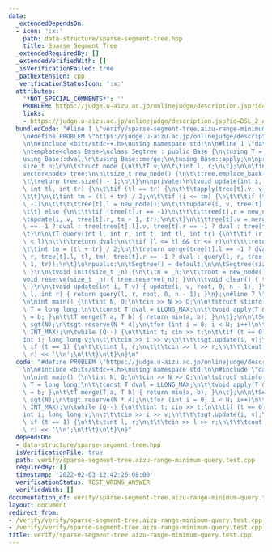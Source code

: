 ```yaml
---
data:
  _extendedDependsOn:
  - icon: ':x:'
    path: data-structure/sparse-segment-tree.hpp
    title: Sparse Segment Tree
  _extendedRequiredBy: []
  _extendedVerifiedWith: []
  _isVerificationFailed: true
  _pathExtension: cpp
  _verificationStatusIcon: ':x:'
  attributes:
    '*NOT_SPECIAL_COMMENTS*': ''
    PROBLEM: https://judge.u-aizu.ac.jp/onlinejudge/description.jsp?id=DSL_2_A
    links:
    - https://judge.u-aizu.ac.jp/onlinejudge/description.jsp?id=DSL_2_A
  bundledCode: "#line 1 \"verify/sparse-segment-tree.aizu-range-minimum-query.test.cpp\"\
    \n#define PROBLEM \"https://judge.u-aizu.ac.jp/onlinejudge/description.jsp?id=DSL_2_A\"\
    \n\n#include <bits/stdc++.h>\nusing namespace std;\n\n#line 1 \"data-structure/sparse-segment-tree.hpp\"\
    \ntemplate<class Base>\nclass Segtree : public Base {\n\tusing T = Base::T;\n\t\
    using Base::dval;\n\tusing Base::merge;\n\tusing Base::apply;\n\nprotected:\n\t\
    size_t n;\n\n\tstruct node {\n\t\tT v;\n\t\tint l, r;\n\t};\n\n\tint root;\n\t\
    vector<node> tree;\n\n\tsize_t new_node() {\n\t\ttree.emplace_back(dval, -1, -1);\n\
    \t\treturn tree.size() - 1;\n\t}\n\nprivate:\n\tvoid update(int i, T v, int t,\
    \ int tl, int tr) {\n\t\tif (tl == tr) {\n\t\t\tapply(tree[t].v, v);\n\t\t\treturn;\n\
    \t\t}\n\t\tint tm = (tl + tr) / 2;\n\t\tif (i <= tm) {\n\t\t\tif (tree[t].l ==\
    \ -1)\n\t\t\t\ttree[t].l = new_node();\n\t\t\tupdate(i, v, tree[t].l, tl, tm);\n\
    \t\t} else {\n\t\t\tif (tree[t].r == -1)\n\t\t\t\ttree[t].r = new_node();\n\t\t\
    \tupdate(i, v, tree[t].r, tm + 1, tr);\n\t\t}\n\t\ttree[t].v = merge(tree[t].l\
    \ == -1 ? dval : tree[tree[t].l].v, tree[t].r == -1 ? dval : tree[tree[t].r].v);\n\
    \t}\n\n\tT query(int l, int r, int t, int tl, int tr) {\n\t\tif (r < tl || tr\
    \ < l)\n\t\t\treturn dval;\n\t\tif (l <= tl && tr <= r)\n\t\t\treturn tree[t].v;\n\
    \t\tint tm = (tl + tr) / 2;\n\t\treturn merge(tree[t].l == -1 ? dval : query(l,\
    \ r, tree[t].l, tl, tm), tree[t].r == -1 ? dval : query(l, r, tree[t].r, tm +\
    \ 1, tr));\n\t}\n\npublic:\n\tSegtree() = default;\n\n\tSegtree(size_t _n) { init(_n);\
    \ }\n\n\tvoid init(size_t _n) {\n\t\tn = _n;\n\t\troot = new_node();\n\t}\n\n\t\
    void reserve(size_t _n) { tree.reserve(_n); }\n\n\tvoid clear() { tree.clear();\
    \ }\n\n\tvoid update(int i, T v) { update(i, v, root, 0, n - 1); }\n\n\tT query(int\
    \ l, int r) { return query(l, r, root, 0, n - 1); }\n};\n#line 7 \"verify/sparse-segment-tree.aizu-range-minimum-query.test.cpp\"\
    \n\nint main() {\n\tint N, Q;\n\tcin >> N >> Q;\n\n\tstruct stinfo {\n\t\tusing\
    \ T = long long;\n\t\tconst T dval = LLONG_MAX;\n\t\tvoid apply(T &a, T b) { a\
    \ = b; }\n\t\tT merge(T a, T b) { return min(a, b); }\n\t};\n\n\tSegtree<stinfo>\
    \ sgt(N);\n\tsgt.reserve(N * 4);\n\tfor (int i = 0; i < N; i++)\n\t\tsgt.update(i,\
    \ INT_MAX);\n\twhile (Q--) {\n\t\tint t; cin >> t;\n\t\tif (t == 0) {\n\t\t\t\
    int i; long long v;\n\t\t\tcin >> i >> v;\n\t\t\tsgt.update(i, v);\n\t\t} else\
    \ if (t == 1) {\n\t\t\tint l, r;\n\t\t\tcin >> l >> r;\n\t\t\tcout << sgt.query(l,\
    \ r) << '\\n';\n\t\t}\n\t}\n}\n"
  code: "#define PROBLEM \"https://judge.u-aizu.ac.jp/onlinejudge/description.jsp?id=DSL_2_A\"\
    \n\n#include <bits/stdc++.h>\nusing namespace std;\n\n#include \"data-structure/sparse-segment-tree.hpp\"\
    \n\nint main() {\n\tint N, Q;\n\tcin >> N >> Q;\n\n\tstruct stinfo {\n\t\tusing\
    \ T = long long;\n\t\tconst T dval = LLONG_MAX;\n\t\tvoid apply(T &a, T b) { a\
    \ = b; }\n\t\tT merge(T a, T b) { return min(a, b); }\n\t};\n\n\tSegtree<stinfo>\
    \ sgt(N);\n\tsgt.reserve(N * 4);\n\tfor (int i = 0; i < N; i++)\n\t\tsgt.update(i,\
    \ INT_MAX);\n\twhile (Q--) {\n\t\tint t; cin >> t;\n\t\tif (t == 0) {\n\t\t\t\
    int i; long long v;\n\t\t\tcin >> i >> v;\n\t\t\tsgt.update(i, v);\n\t\t} else\
    \ if (t == 1) {\n\t\t\tint l, r;\n\t\t\tcin >> l >> r;\n\t\t\tcout << sgt.query(l,\
    \ r) << '\\n';\n\t\t}\n\t}\n}"
  dependsOn:
  - data-structure/sparse-segment-tree.hpp
  isVerificationFile: true
  path: verify/sparse-segment-tree.aizu-range-minimum-query.test.cpp
  requiredBy: []
  timestamp: '2022-02-03 12:42:26-08:00'
  verificationStatus: TEST_WRONG_ANSWER
  verifiedWith: []
documentation_of: verify/sparse-segment-tree.aizu-range-minimum-query.test.cpp
layout: document
redirect_from:
- /verify/verify/sparse-segment-tree.aizu-range-minimum-query.test.cpp
- /verify/verify/sparse-segment-tree.aizu-range-minimum-query.test.cpp.html
title: verify/sparse-segment-tree.aizu-range-minimum-query.test.cpp
---
```

